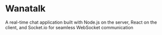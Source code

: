 # Wanatalk
A real-time chat application built with Node.js on the server, React on the client, and Socket.io for seamless WebSocket communication
